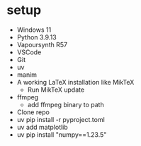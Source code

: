 # setup

- Windows 11
- Python 3.9.13
- Vapoursynth R57
- VSCode
- Git
- uv
- manim
- A working LaTeX installation like MikTeX
  - Run MikTeX update
- ffmpeg
  - add ffmpeg binary to path
- Clone repo
- uv pip install -r pyproject.toml
- uv add matplotlib
- uv pip install "numpy==1.23.5"
